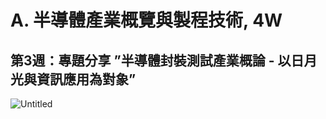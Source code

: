 # A. 半導體產業概覽與製程技術, 4W
## 第3週：專題分享 ”半導體封裝測試產業概論 - 以日月光與資訊應用為對象”

![Untitled](https://github.com/Wesley-11/ITEE2024/assets/144580707/19ed730b-93be-4ac0-8296-dc948c432b8b)
